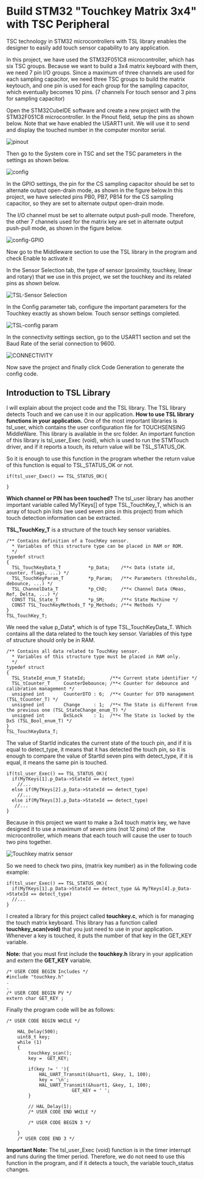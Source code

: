 # Build STM32 "Touchkey Matrix 3x4" with TSC Peripheral
TSC technology in STM32 microcontrollers with TSL library enables the designer to easily add touch sensor capability to any application.

In this project, we have used the STM32F051C8 microcontroller, which has six TSC groups. Because we want to build a 3x4 matrix keyboard with them, we need 7 pin I/O groups. Since a maximum of three channels are used for each sampling capacitor, we need three TSC groups to build the matrix keytouch, and one pin is used for each group for the sampling capacitor, which eventually becomes 10 pins. (7 channels For touch sensor and 3 pins for sampling capacitor)

Open the STM32CubeIDE software and create a new project with the STM32F051C8 microcontroller. In the Pinout field, setup the pins as shown below. Note that we have enabled the USART1 unit. We will use it to send and display the touched number in the computer monitor serial.

![pinout](https://user-images.githubusercontent.com/39982694/139670395-a7f2861b-53cb-4b64-b6b7-6492499cecbf.png)

Then go to the System core in TSC and set the TSC parameters in the settings as shown below.

![config](https://user-images.githubusercontent.com/39982694/139673330-174e4614-2cda-4f9b-8049-aeb624e16ac3.png)

In the GPIO settings, the pin for the CS sampling capacitor should be set to alternate output open-drain mode, as shown in the figure below.In this project, we have selected pins PB0, PB7, PB14 for the CS sampling capacitor, so they are set to alternate output open-drain mode.

The I/O channel must be set to alternate output push-pull mode. Therefore, the other 7 channels used for the matrix key are set in alternate output push-pull mode, as shown in the figure below.

![config-GPIO](https://user-images.githubusercontent.com/39982694/139673666-ec774add-4bd7-4f32-844f-c705b45cdd37.png)

Now go to the Middleware section to use the TSL library in the program and check Enable to activate it

In the Sensor Selection tab, the type of sensor (proximity, touchkey, linear and rotary) that we use in this project, we set the touchkey and its related pins as shown below.

![TSL-Sensor Selection](https://user-images.githubusercontent.com/39982694/139673992-86ea0e98-d8fe-4293-896c-9b5cf4d769bd.jpg)

In the Config parameter tab, configure the important parameters for the Touchkey exactly as shown below. Touch sensor settings completed.

![TSL-config param](https://user-images.githubusercontent.com/39982694/139674241-802b6acd-4fe7-4bf7-b75c-9cbacd9cfe1c.jpg)

In the connectivity settings section, go to the USART1 section and set the Baud Rate of the serial connection to 9600.

![CONNECTIVITY](https://user-images.githubusercontent.com/39982694/139674476-800a4002-f18b-4798-8f37-09a2f8e37aee.png)

Now save the project and finally click Code Generation to generate the config code.

## Introduction to TSL Library
I will explain about the project code and the TSL library. The TSL library detects Touch and we can use it in our application.
**How to use TSL library functions in your application.**
One of the most important libraries is tsl_user, which contains the user configuration file for TOUCHSENSING MiddleWare. This library is available in the src folder.
An important function of this library is tsl_user_Exec (void), which is used to run the STMTouch driver, and if it reports a touch, its return value will be TSL_STATUS_OK.

So it is enough to use this function in the program whether the return value of this function is equal to TSL_STATUS_OK or not.
```
if(tsl_user_Exec() == TSL_STATUS_OK){

}
```
**Which channel or PIN has been touched?**
The tsl_user library has another important variable called MyTKeys[] of type TSL_TouchKey_T, which is an array of touch pin lists (we used seven pins in this project) from which touch detection information can be extracted.

**TSL_TouchKey_T** is a structure of the touch key sensor variables.
```
/** Contains definition of a TouchKey sensor.
  * Variables of this structure type can be placed in RAM or ROM.
  */
typedef struct
{
  TSL_TouchKeyData_T          *p_Data;    /**< Data (state id, counter, flags, ...) */
  TSL_TouchKeyParam_T         *p_Param;   /**< Parameters (thresholds, debounce, ...) */
  TSL_ChannelData_T           *p_ChD;     /**< Channel Data (Meas, Ref, Delta, ...) */
  CONST TSL_State_T           *p_SM;      /**< State Machine */
  CONST TSL_TouchKeyMethods_T *p_Methods; /**< Methods */
}
TSL_TouchKey_T;
```
We need the value p_Data*, which is of type TSL_TouchKeyData_T. Which contains all the data related to the touch key sensor.
Variables of this type of structure should only be in RAM.
```
/** Contains all data related to TouchKey sensor.
  * Variables of this structure type must be placed in RAM only.
  */
typedef struct
{
  TSL_StateId_enum_T StateId;         /**< Current state identifier */
  TSL_tCounter_T     CounterDebounce; /**< Counter for debounce and calibration management */
  unsigned int       CounterDTO : 6;  /**< Counter for DTO management (TSL_tCounter_T) */
  unsigned int       Change     : 1;  /**< The State is different from the previous one (TSL_StateChange_enum_T) */
  unsigned int       DxSLock    : 1;  /**< The State is locked by the DxS (TSL_Bool_enum_T) */
}
TSL_TouchKeyData_T;
```
The value of StartId indicates the current state of the touch pin, and if it is equal to detect_type, it means that it has detected the touch pin, so it is enough to compare the value of StartId seven pins with detect_type, if it is equal, it means the same pin is touched.
```
if(tsl_user_Exec() == TSL_STATUS_OK){
  if(MyTKeys[1].p_Data->StateId == detect_type)
    //...
  else if(MyTKeys[2].p_Data->StateId == detect_type)
    //...
  else if(MyTKeys[3].p_Data->StateId == detect_type)
   //...
}
```
Because in this project we want to make a 3x4 touch matrix key, we have designed it to use a maximum of seven pins (not 12 pins) of the microcontroller, which means that each touch will cause the user to touch two pins together.

![Touchkey matrix sensor](https://user-images.githubusercontent.com/39982694/139678854-59d9df0d-8581-4da8-ad18-71902b07dfaa.jpg)

So we need to check two pins, (matrix key number) as in the following code example:
```
if(tsl_user_Exec() == TSL_STATUS_OK){
  if(MyTKeys[1].p_Data->StateId == detect_type && MyTKeys[4].p_Data->StateId == detect_type)
  //...
}
```
I created a library for this project called **touchkey.c**, which is for managing the touch matrix keyboard.
This library has a function called **touchkey_scan(void)** that you just need to use in your application. Whenever a key is touched, it puts the number of that key in the GET_KEY variable.

**Note:** that you must first include the **touchkey.h** library in your application and extern the **GET_KEY** variable.
```
/* USER CODE BEGIN Includes */
#include "touchkey.h"
.
.
/* USER CODE BEGIN PV */
extern char GET_KEY ;
```
Finally the program code will be as follows:
```
/* USER CODE BEGIN WHILE */

	HAL_Delay(500);
	uint8_t key;
	while (1)
	{
		touchkey_scan();
		key =  GET_KEY;

		if(key != ' '){
			HAL_UART_Transmit(&huart1, &key, 1, 100);
			key = '\n';
			HAL_UART_Transmit(&huart1, &key, 1, 100);
                        GET_KEY = ' ';
		}

		// HAL_Delay(1);
		/* USER CODE END WHILE */

		/* USER CODE BEGIN 3 */

	}
	/* USER CODE END 3 */
```
**Important Note:** The tsl_user_Exec (void) function is in the timer interrupt and runs during the timer period. Therefore, we do not need to use this function in the program, and if it detects a touch, the variable touch_status changes.
